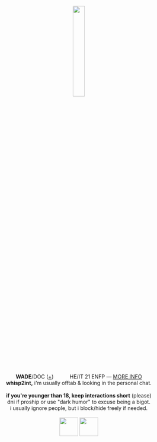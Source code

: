 <p align="center">
<img src="https://files.catbox.moe/fsvisb.png" width="25%">
</p>
<p align="center">
<b>WADE</b>/DOC (<a href="https://pronouns.cc/@deadpool">+</a>) <img src="https://files.catbox.moe/v2rsu3.png" height="16px"> <img src="https://files.catbox.moe/eezq86.png" height="16px"> HE/IT 21 ENFP ― <a href="https://funny.straw.page/">MORE INFO</a>
<br><b>whisp2int,</b> i'm usually offtab & looking in the personal chat.
<br><br><b>if you're younger than 18, keep interactions short</b> (please)
<br>dni if proship or use "dark humor" to excuse being a bigot.
<br>i usually ignore people, but i block/hide freely if needed.
<br><br><img src="https://files.catbox.moe/bsgu1s.gif" height="50px"> <img src="https://files.catbox.moe/yvllkf.gif" height="50px">
</p>

